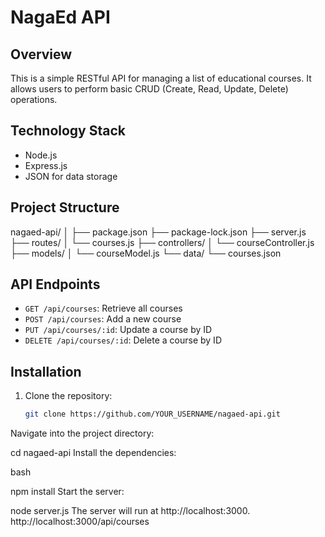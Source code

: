 # NagaEd API

## Overview
This is a simple RESTful API for managing a list of educational courses. It allows users to perform basic CRUD (Create, Read, Update, Delete) operations.

## Technology Stack
- Node.js
- Express.js
- JSON for data storage

## Project Structure
nagaed-api/ │ ├── package.json ├── package-lock.json ├── server.js ├── routes/ │ └── courses.js ├── controllers/ │ └── courseController.js ├── models/ │ └── courseModel.js └── data/ └── courses.json

## API Endpoints

- `GET /api/courses`: Retrieve all courses
- `POST /api/courses`: Add a new course
- `PUT /api/courses/:id`: Update a course by ID
- `DELETE /api/courses/:id`: Delete a course by ID

## Installation

1. Clone the repository:
   ```bash
   git clone https://github.com/YOUR_USERNAME/nagaed-api.git
Navigate into the project directory:



cd nagaed-api
Install the dependencies:

bash

npm install
Start the server:



node server.js
The server will run at http://localhost:3000.
http://localhost:3000/api/courses



